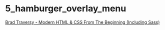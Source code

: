# 5_hamburger_overlay_menu

[Brad Traversy - Modern HTML & CSS From The Beginning (Including Sass)](https://www.udemy.com/course/modern-html-css-from-the-beginning/)
